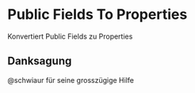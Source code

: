 # Public Fields To Properties
Konvertiert Public Fields zu Properties

## Danksagung
@schwiaur für seine grosszügige Hilfe
